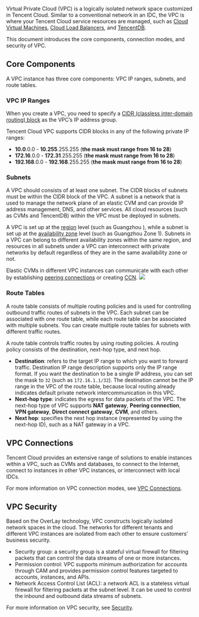 Virtual Private Cloud (VPC) is a logically isolated network space customized in Tencent Cloud. Similar to a conventional network in an IDC, the VPC is where your Tencent Cloud service resources are managed, such as [Cloud Virtual Machines](https://intl.cloud.tencent.com/doc/product/213/495), [Cloud Load Balancers](https://intl.cloud.tencent.com/doc/product/214/524), and [TencentDB](https://intl.cloud.tencent.com/doc/product/236).

This document introduces the core components, connection modes, and security of VPC.
## Core Components
A VPC instance has three core components: VPC IP ranges, subnets, and route tables.
### VPC IP Ranges
When you create a VPC, you need to specify a [CIDR (classless inter-domain routing) block](http://intl.cloud.tencent.com/document/product/215/4925) as the VPC’s IP address group.

Tencent Cloud VPC supports CIDR blocks in any of the following private IP ranges:
- **10.0**.0.0 - **10.255**.255.255 (**the mask must range from 16 to 28**)
- **172.16**.0.0 - **172.31**.255.255 (**the mask must range from 16 to 28**)
- **192.168**.0.0 - **192.168**.255.255 (**the mask must range from 16 to 28**)

### Subnets
A VPC should consists of at least one subnet. The CIDR blocks of subnets must be within the CIDR block of the VPC.
A subnet is a network that is used to manage the network plane of an elastic CVM and can provide IP address management, DNS, and other services. All cloud resources (such as CVMs and TencentDB) within the VPC must be deployed in subnets.

A VPC is set up at the [region](https://intl.cloud.tencent.com/document/product/215/31786#.E5.9C.B0.E5.9F.9F.EF.BC.88region.EF.BC.89) level (such as Guangzhou ), while a subnet is set up at the [availability zone](https://intl.cloud.tencent.com/document/product/215/31786#.E5.8F.AF.E7.94.A8.E5.8C.BA.EF.BC.88zone.EF.BC.89) level (such as Guangzhou Zone 1). Subnets in a VPC can belong to different availability zones within the same region, and resources in all subnets under a VPC can interconnect with private networks by default regardless of they are in the same availability zone or not.

Elastic CVMs in different VPC instances can communicate with each other by establishing [peering connections](https://intl.cloud.tencent.com/document/product/553) or creating [CCN](https://intl.cloud.tencent.com/document/product/1003).
![](https://main.qcloudimg.com/raw/9fe1af6b2ee439449a6fefa64663215c.png)

### Route Tables
A route table consists of multiple routing policies and is used for controlling outbound traffic routes of subnets in the VPC. Each subnet can be associated with one route table, while each route table can be associated with multiple subnets. You can create multiple route tables for subnets with different traffic routes.

A route table controls traffic routes by using routing policies. A routing policy consists of the destination, next-hop type, and next hop.
- **Destination**: refers to the target IP range to which you want to forward traffic. Destination IP range description supports only the IP range format. If you want the destination to be a single IP address, you can set the mask to `32` (such as `172.16.1.1/32`). The destination cannot be the IP range in the VPC of the route table, because local routing already indicates default private network intercommunication in this VPC.
- **Next-hop type**: indicates the egress for data packets of the VPC. The next-hop type of VPC supports **NAT gateway**, **Peering connection**, **VPN gateway**, **Direct connect gateway**, **CVM**, and others.
- **Next hop**: specifies the next hop instance (represented by using the next-hop ID), such as a NAT gateway in a VPC.


## VPC Connections
Tencent Cloud provides an extensive range of solutions to enable instances within a VPC, such as CVMs and databases, to connect to the Internet, connect to instances in other VPC instances, or interconnect with local IDCs.

For more information on VPC connection modes, see [VPC Connections](https://intl.cloud.tencent.com/document/product/215/34797).

## VPC Security
Based on the OverLay technology, VPC constructs logically isolated network spaces in the cloud. The networks for different tenants and different VPC instances are isolated from each other to ensure customers’ business security.
- Security group: a security group is a stateful virtual firewall for filtering packets that can control the data streams of one or more instances.
- Permission control: VPC supports minimum authorization for accounts through CAM and provides permission control features targeted to accounts, instances, and APIs.
- Network Access Control List (ACL): a network ACL is a stateless virtual firewall for filtering packets at the subnet level. It can be used to control the inbound and outbound data streams of subnets.

For more information on VPC security, see [Security](https://intl.cloud.tencent.com/document/product/215/5132).
